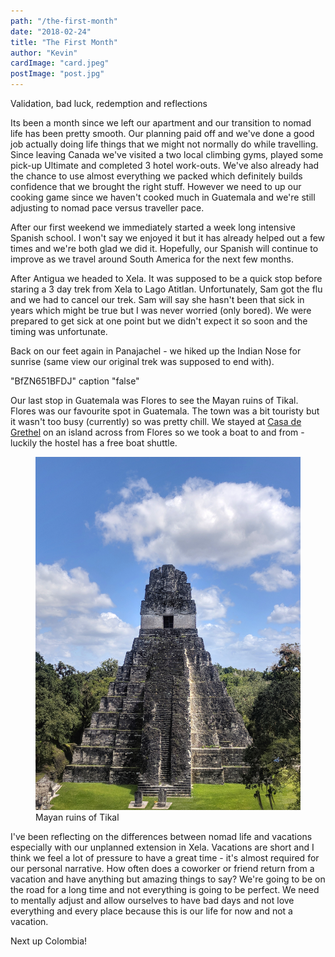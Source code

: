 ```yaml
---
path: "/the-first-month"
date: "2018-02-24"
title: "The First Month"
author: "Kevin"
cardImage: "card.jpeg"
postImage: "post.jpg"
---
```


<quote>Validation, bad luck, redemption and reflections</quote>

Its been a month since we left our apartment and our transition to nomad life has been pretty smooth. Our planning paid off and we've done a good job actually doing life things that we might not normally do while travelling. Since leaving Canada we've visited a two local climbing gyms, played some pick-up Ultimate and completed 3 hotel work-outs. We've also already had the chance to use almost everything we packed which definitely builds confidence that we brought the right stuff. However we need to up our cooking game since we haven't cooked much in Guatemala and we're still adjusting to nomad pace versus traveller pace.

After our first weekend we immediately started a week long intensive Spanish school. I won't say we enjoyed it but it has already helped out a few times and we're both glad we did it. Hopefully, our Spanish will continue to improve as we travel around South America for the next few months.

After Antigua we headed to Xela. It was supposed to be a quick stop before staring a 3 day trek from Xela to Lago Atitlan. Unfortunately, Sam got the flu and we had to cancel our trek. Sam will say she hasn't been that sick in years which might be true but I was never worried (only bored). We were prepared to get sick at one point but we didn't expect it so soon and the timing was unfortunate.

Back on our feet again in Panajachel - we hiked up the Indian Nose for sunrise (same view our original trek was supposed to end with).

"BfZN651BFDJ" caption "false"

Our last stop in Guatemala was Flores to see the Mayan ruins of Tikal. Flores was our favourite spot in Guatemala. The town was a bit touristy but it wasn't too busy (currently) so was pretty chill. We stayed at [Casa de Grethel](https://www.hostelworld.com/hosteldetails.php/Hostal-Casa-de-Grethel/Flores/274028) on an island across from Flores so we took a boat to and from - luckily the hostel has a free boat shuttle.

<figure>
  <img src="tikal.jpeg"/>
  <figcaption>Mayan ruins of Tikal</figcaption>
</figure>

I've been reflecting on the differences between nomad life and vacations especially with our unplanned extension in Xela. Vacations are short and I think we feel a lot of pressure to have a great time - it's almost required for our personal narrative. How often does a coworker or friend return from a vacation and have anything but amazing things to say? We're going to be on the road for a long time and not everything is going to be perfect. We need to mentally adjust and allow ourselves to have bad days and not love everything and every place because this is our life for now and not a vacation.

Next up Colombia!
